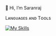 👋 Hi, I’m Saranraj

Lᴀɴɢᴜᴀɢᴇs ᴀɴᴅ Tᴏᴏʟs

[![My Skills](https://skillicons.dev/icons?i=js,html,css,bootstrap,tailwind,react,angular,node,express,c++,aws,mongodb,mysql)](https://skillicons.dev)

